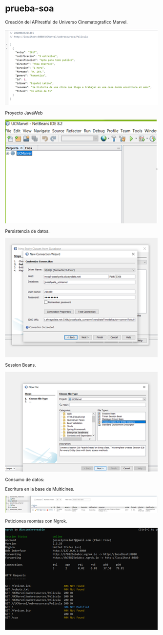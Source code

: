 # prueba-soa

Creación del APIrestful de Universo Cinematografico Marvel.

<p> <img src="https://github.com/00Josexyz00/prueba-soa/blob/master/fotosReadme/api_restful_ucmarvel.png" width="500"/> </p>

Proyecto JavaWeb

<p> <img src="https://github.com/00Josexyz00/prueba-soa/blob/master/fotosReadme/base_ucmarvel.png" width="500"/> </p> 

Persistencia de datos.

<p> <img src="https://github.com/00Josexyz00/prueba-soa/blob/master/fotosReadme/persistecia_de_datos.png" width="500"/> </p> 

Session Beans.

<p> <img src="https://github.com/00Josexyz00/prueba-soa/blob/master/fotosReadme/session_beans.png" width="500"/> </p> 

Consumo de datos:

Escritura en la base de Multicines.

<p> <img src="https://github.com/00Josexyz00/prueba-soa/blob/master/fotosReadme/registro_base_multicines.png" width="500"/> </p> 

Peticiones reomtas con Ngrok.

<p> <img src="https://github.com/00Josexyz00/prueba-soa/blob/master/fotosReadme/pticiones_remotas_ngrok.png" width="500"/> </p> 
